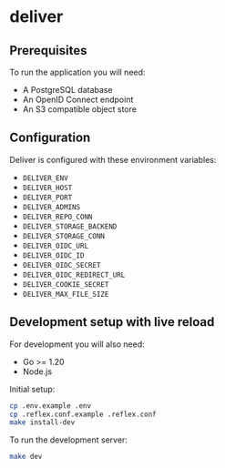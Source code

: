 # deliver

## Prerequisites

To run the application you will need:

* A PostgreSQL database
* An OpenID Connect endpoint
* An S3 compatible object store

## Configuration

Deliver is configured with these environment variables:

* `DELIVER_ENV`
* `DELIVER_HOST`
* `DELIVER_PORT`
* `DELIVER_ADMINS`
* `DELIVER_REPO_CONN`
* `DELIVER_STORAGE_BACKEND`
* `DELIVER_STORAGE_CONN`
* `DELIVER_OIDC_URL`
* `DELIVER_OIDC_ID`
* `DELIVER_OIDC_SECRET`
* `DELIVER_OIDC_REDIRECT_URL`
* `DELIVER_COOKIE_SECRET`
* `DELIVER_MAX_FILE_SIZE`

## Development setup with live reload

For development you will also need:

* Go >= 1.20
* Node.js

Initial setup:

```sh
cp .env.example .env
cp .reflex.conf.example .reflex.conf
make install-dev
```

To run the development server:

```sh
make dev
```
